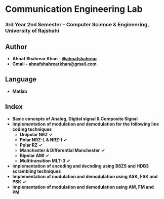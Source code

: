# Communication Engineering Lab
### 3rd Year 2nd Semester - Computer Science & Engineering, University of Rajshahi

## Author
- **Ahnaf Shahrear Khan - [@ahnafshahrear](https://github.com/ahnafshahrear)**
- **Gmail - ahnafshahrearkhan@gmail.com**

## Language
- **Matlab**

## Index
- **Basic concepts of Analog, Digital signal & Composite Signal**
- **Implementation of modulation and demodulation for the following line coding techniques** 
	- **Unipolar NRZ ✓**
	- **Polar NRZ-L & NRZ-I ✓**
	- **Polar RZ ✓**
	- **Manchester & Differential Manchester ✓**
	- **Bipolar AMI ✓**
	- **Multitransition MLT-3 ✓**
- **Implementation of encoding and decoding using B8ZS and HDB3 scrambling techniques**
- **Implementation of modulation and demodulation using ASK, FSK and PSK ✓**
- **Implementation of modulation and demodulation using AM, FM and PM**
